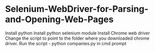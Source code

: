 # Selenium-WebDriver-for-Parsing-and-Opening-Web-Pages
Install python
Install python selenium module
Install Chrome web driver
Change the script to point to the folder where you downloaded chrome driver.
Run the script - python companies.py in cmd prompt

